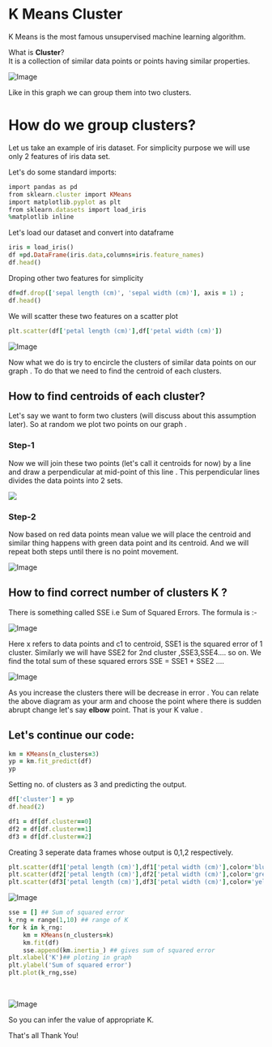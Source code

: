 # K Means Cluster
K Means is the most famous unsupervised machine learning algorithm.

What is **Cluster**? <br>
It is a collection of similar data points or points having similar properties.

![Image](https://miro.medium.com/max/374/0*AYHo5J8MUmngdjxa)

Like in this graph we can group them into two clusters.

# How do we group clusters?
Let us take an example of iris dataset. For simplicity purpose we will use only 2 features of iris data set.

Let's do some standard imports:
```ruby
import pandas as pd
from sklearn.cluster import KMeans
import matplotlib.pyplot as plt
from sklearn.datasets import load_iris
%matplotlib inline
```
Let's load our dataset and convert into dataframe
```ruby
iris = load_iris()
df =pd.DataFrame(iris.data,columns=iris.feature_names)
df.head()
```
Droping other two features for simplicity
```ruby
df=df.drop(['sepal length (cm)', 'sepal width (cm)'], axis = 1) ;
df.head()  
```
We will scatter these two features on a scatter plot
```ruby
plt.scatter(df['petal length (cm)'],df['petal width (cm)'])
```
![Image](https://github.com/ShivamKumar-bit/K-Means/blob/master/download.png)

Now what we do is try to encircle the clusters of similar data points on our graph . To do that we need to find the centroid of each clusters.
## How to find centroids of each cluster?
Let's say we want to form two clusters (will discuss about this assumption later). So at random we plot two points on our graph .
### Step-1
Now we will join these two points (let's call it centroids for now) by a line and draw a perpendicular at mid-point of this line . This perpendicular lines divides the data points into 2 sets.

![](Image3.png)

### Step-2
Now based on red data points mean value we will place the centroid and similar thing happens with green data point and its centroid. And we will repeat both steps
until there is no point movement.

![Image](https://github.com/ShivamKumar-bit/K-Means/blob/master/q1.png)

## How to find correct number of clusters K ?
 There is something called SSE i.e Sum of Squared Errors.
 The formula is :- <br>
 
 ![Image](https://github.com/ShivamKumar-bit/K-Means/blob/master/formula.png)
 
 Here x refers to data points and c1 to centroid, SSE1 is the squared error of 1 cluster.
 Similarly we will have SSE2 for 2nd cluster ,SSE3,SSE4.... so on.
 We find the total sum of these squared errors SSE = SSE1 + SSE2 ....
 <br>
 
 ![Image](https://github.com/ShivamKumar-bit/K-Means/blob/master/elbow.png)
 
 As you increase the clusters there will be decrease in error . You can relate the above diagram as your arm and choose the point where there is
 sudden abrupt change let's say
 **elbow** point. That is your K value .
 
 ## Let's continue our code:
 ```ruby
 km = KMeans(n_clusters=3)
yp = km.fit_predict(df)
yp
```
Setting no. of clusters as 3 and predicting the output.
```ruby
df['cluster'] = yp
df.head(2)
```
```ruby
df1 = df[df.cluster==0]
df2 = df[df.cluster==1]
df3 = df[df.cluster==2]
```
Creating 3 seperate data frames whose output is 0,1,2 respectively.
```ruby
plt.scatter(df1['petal length (cm)'],df1['petal width (cm)'],color='blue')
plt.scatter(df2['petal length (cm)'],df2['petal width (cm)'],color='green')
plt.scatter(df3['petal length (cm)'],df3['petal width (cm)'],color='yellow')
```

![Image](https://github.com/ShivamKumar-bit/K-Means/blob/master/download%20(1).png)

```ruby
sse = [] ## Sum of squared error
k_rng = range(1,10) ## range of K
for k in k_rng:
    km = KMeans(n_clusters=k)
    km.fit(df)
    sse.append(km.inertia_) ## gives sum of squared error
plt.xlabel('K')## ploting in graph
plt.ylabel('Sum of squared error')
plt.plot(k_rng,sse)
```
<br>

![Image](https://github.com/ShivamKumar-bit/K-Means/blob/master/download%20(2).png)

So you can infer the value of appropriate K.

That's all Thank You!

 

